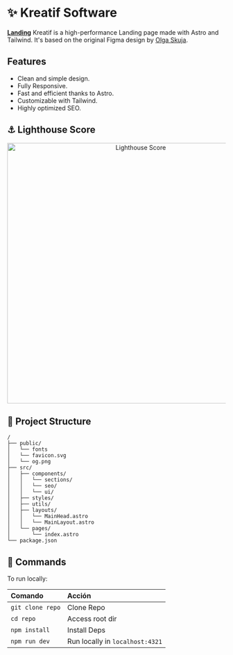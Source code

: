 # ✨ Kreatif Software
**[Landing](https://kreatif-software.netlify.app/)**
Kreatif is a high-performance Landing page made with Astro and Tailwind. It's based on the original Figma design by [Olga Skuja](https://www.olgaskuja.design/).

## Features
- Clean and simple design.
- Fully Responsive.
- Fast and efficient thanks to Astro.
- Customizable with Tailwind.
- Highly optimized SEO.

## ⚓ Lighthouse Score
<p align="center">
	<img width="600" alt="Lighthouse Score" src="https://raw.githubusercontent.com/vasquez-esteban/kreativ-software/master/lighthouse-score.svg"/>
</p>

## 🚀 Project Structure
```text
/
├── public/
│   └── fonts
│   └── favicon.svg
│   └── og.png
├── src/
│   ├── components/
│   │   └── sections/
│   │   └── seo/
│   │   └── ui/
│   ├── styles/
│   ├── utils/
│   ├── layouts/
│   │   └── MainHead.astro
│   │   └── MainLayout.astro
│   └── pages/
│       └── index.astro
└── package.json
```

## 🧞 Commands

To run locally:

| Comando          | Acción                                       |
| :--------------- | :------------------------------------------- |
| `git clone repo` | Clone Repo                          |
| `cd repo`        | Access root dir                    |
| `npm install`    | Install Deps                        |
| `npm run dev`    | Run locally in `localhost:4321` |


